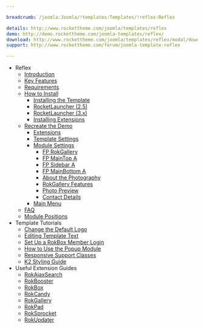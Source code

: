```yaml
---

breadcrumb: /joomla:Joomla/!templates:Templates/!reflex:Reflex

details: http://www.rockettheme.com/joomla/templates/reflex
demo: http://demo.rockettheme.com/joomla-templates/reflex/
download: http://www.rockettheme.com/joomla/templates/reflex/modal/downloads
support: http://www.rockettheme.com/forum/joomla-template-reflex

---
```


* Reflex
    * [Introduction]()
    * [Key Features](INDEX.md#key-features)
    * [Requirements](INDEX.md#requirements)
    * [How to Install](../../platform/templates.md#how-to-install)
        * [Installing the Template](../../platform/templates.md#how-to-install-a-joomla-template)
        * [RocketLauncher (2.5)](../../platform/install_joomla_25.md)
        * [RocketLauncher (3.x)](../../platform/install_joomla_3x.md)
        * [Installing Extensions](../../platform/extensions.md#how-to-install-an-extension)
    * [Recreate the Demo](demo.md)
        * [Extensions](demo.md#recommended-extensions)
        * [Template Settings](demo_override.md)
        * [Module Settings](demo.md#module-settings)
            * [FP RokGallery](demo_module_1.md)
            * [FP MainTop A](demo_module_2.md)
            * [FP Sidebar A](demo_module_3.md)
            * [FP MainBottom A](demo_module_4.md)
            * [About the Photography](demo_module_5.md)
            * [RokGallery Features](demo_module_6.md)
            * [Photo Preview](demo_module_7.md)
            * [Contact Details](demo_module_8.md)
        * [Main Menu](demo.md#menu-settings)
    * [FAQ](faq.md)
    * [Module Positions](positions.md)
* Template Tutorials
    * [Change the Default Logo](../../basic/how_to_edit_the_logo.md)
    * [Editing Template Text](../../basic/how_to_edit_template_text.md)
    * [Set Up a RokBox Member Login](../../basic/how_to_set_up_a_rokbox_member_login.md)
    * [How to Use the Popup Module](../../basic/how_to_use_popup_module.md)
    * [Responsive Support Classes](../../basic/responsive_support_classes.md)
    * [K2 Styling Guide](../../basic/k2_styling_guide.md)
* Useful Extension Guides
    * [RokAjaxSearch](../../extensions/rokajaxsearch/)
    * [RokBooster](../../extensions/rokbooster/)
    * [RokBox](../../extensions/rokbox/)
    * [RokCandy](../../extensions/rokcandy)
    * [RokGallery](../../extensions/rokgallery/)
    * [RokPad](../../extensions/rokpad/)
    * [RokSprocket](../../extensions/roksprocket/)
    * [RokUpdater](../../extensions/rokupdater/)